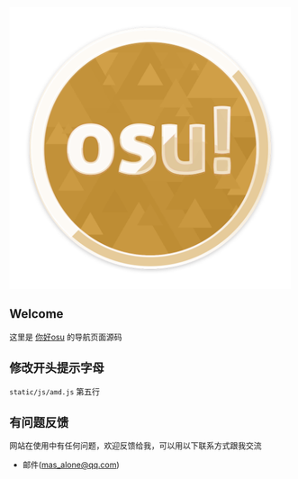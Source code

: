 <img width="500" alt="你好osu" src="hiosu.png">

## Welcome
这里是 [你好osu](https://www.hiosu.com) 的导航页面源码

## 修改开头提示字母
`static/js/amd.js` 第五行
## 有问题反馈
网站在使用中有任何问题，欢迎反馈给我，可以用以下联系方式跟我交流

* 邮件(mas_alone@qq.com)
